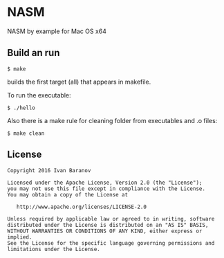 NASM
====
NASM by example for Mac OS x64

Build an run
------------
`$ make`

builds the first target (all) that appears in makefile.

To run the executable:

`$ ./hello`

Also there is a make rule for cleaning folder from executables and .o files:

`$ make clean`

License
-------

```
Copyright 2016 Ivan Baranov

Licensed under the Apache License, Version 2.0 (the "License");
you may not use this file except in compliance with the License.
You may obtain a copy of the License at

   http://www.apache.org/licenses/LICENSE-2.0

Unless required by applicable law or agreed to in writing, software
distributed under the License is distributed on an "AS IS" BASIS,
WITHOUT WARRANTIES OR CONDITIONS OF ANY KIND, either express or implied.
See the License for the specific language governing permissions and
limitations under the License.
```
